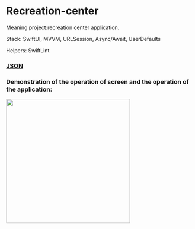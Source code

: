 # Recreation-center

Meaning project:recreation center application.

Stack: SwiftUI, MVVM, URLSession, Async/Await, UserDefaults

Helpers: SwiftLint

### [JSON](https://rsttur.ru/api/base-app/map)

### Demonstration of the operation of screen and the operation of the application:

<img width="334" src="https://user-images.githubusercontent.com/110721351/236854269-f5b07277-9ca8-405b-a827-b961229ae246.gif">
